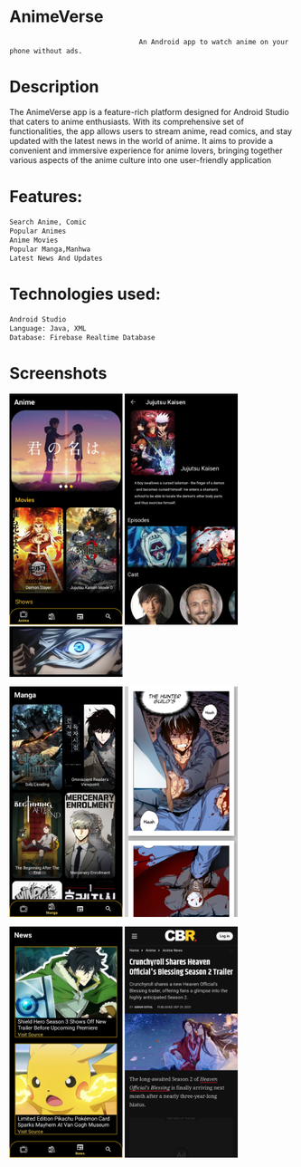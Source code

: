 # AnimeVerse

                                    An Android app to watch anime on your phone without ads.
# Description
The AnimeVerse app is a feature-rich platform designed for Android Studio that caters to anime enthusiasts. With its comprehensive set of functionalities, the app allows users to stream anime, read comics, and stay updated with the latest news in the world of anime. It aims to provide a convenient and immersive experience for anime lovers, bringing together various aspects of the anime culture into one user-friendly application 

# Features:
    Search Anime, Comic
    Popular Animes
    Anime Movies
    Popular Manga,Manhwa
    Latest News And Updates


# Technologies used:
    Android Studio 
    Language: Java, XML
    Database: Firebase Realtime Database

# Screenshots
[<img src="./screenshots/anime1.jpg" width=200>](./screenshots/anime1.jpg)
[<img src="./screenshots/anime2.jpg" width=200>](./screenshots/anime2.jpg)
[<img src="./screenshots/anime3.jpg" width=200>](./screenshots/anime3.jpg)


[<img src="./screenshots/comic1.jpg" width=200>](./screenshots/comic1.jpg)
[<img src="./screenshots/comic2.jpg" width=200>](./screenshots/comic2.jpg)


[<img src="./screenshots/news1.jpg" width=200>](./screenshots/news1.jpg)
[<img src="./screenshots/news2.jpg" width=200>](./screenshots/news2.jpg)

